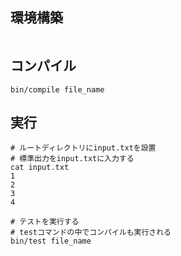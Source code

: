 ## 環境構築
```
```

## コンパイル
```
bin/compile file_name
```

## 実行
```
# ルートディレクトリにinput.txtを設置
# 標準出力をinput.txtに入力する
cat input.txt
1
2
3
4

# テストを実行する
# testコマンドの中でコンパイルも実行される
bin/test file_name
```
